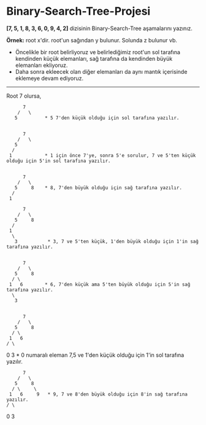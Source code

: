# Binary-Search-Tree-Projesi

**[7, 5, 1, 8, 3, 6, 0, 9, 4, 2]** dizisinin Binary-Search-Tree aşamalarını yazınız.

**Örnek:** root x'dir. root'un sağından y bulunur. Solunda z bulunur vb.

  - Öncelikle bir root belirliyoruz ve belirlediğimiz root'un sol tarafına kendinden küçük elemanları, sağ tarafına da kendinden büyük elemanları ekliyoruz.
  - Daha sonra ekleecek olan diğer elemanları da aynı mantık içerisinde eklemeye devam ediyoruz.
  
  ***
  
  Root 7 olursa,
  
          7
        /   \
       5          * 5 7'den küçük olduğu için sol tarafına yazılır.
       
       
          7
        /   \
       5      
      /      
     1            * 1 için önce 7'ye, sonra 5'e sorulur, 7 ve 5'ten küçük olduğu için 5'in sol tarafına yazılır.
     
     
          7
        /   \
       5     8    * 8, 7'den büyük olduğu için sağ tarafına yazılır.
      /      
     1        
     
          7
        /   \
       5     8
      /      
     1       
      \
       3           * 3, 7 ve 5'ten küçük, 1'den büyük olduğu için 1'in sağ tarafına yazılır.
       
       
          7
        /   \
       5     8
      / \      
     1   6        * 6, 7'den küçük ama 5'ten büyük olduğu için 5'in sağ tarafına yazılır.
      \
       3
       
       
          7
        /   \
       5     8
      / \     
     1   6      
    / \
   0   3           * 0 numaralı eleman 7,5 ve 1'den küçük olduğu için 1'in sol tarafına yazılır.
   
   
          7
        /   \
       5     8
      / \     \
     1   6     9   * 9, 7 ve 8'den büyük olduğu için 8'in sağ tarafına yazılır.
    / \
   0   3
       
       
       
       
       
